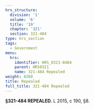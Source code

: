 ```yaml
---
hrs_structure:
  division: '1'
  volume: '6'
  title: '19'
  chapter: '321'
  section: 321-484
type: hrs_section
tags:
  - Government
menu:
  hrs:
    identifier: HRS_0321-0484
    parent: HRS0321
    name: 321-484 Repealed
weight: 8260
title: Repealed
full_title: 321-484 Repealed
---
```

**§321-484 REPEALED.** L 2015, c 190, §8.